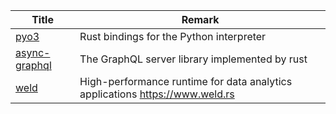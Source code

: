 | Title                             | Remark |
| --------- | ------ |
|[pyo3](https://github.com/PyO3/pyo3)|Rust bindings for the Python interpreter|
|[async-graphql](https://github.com/async-graphql/async-graphql)|The GraphQL server library implemented by rust|
|[weld](https://github.com/weld-project/weld)|High-performance runtime for data analytics applications https://www.weld.rs|